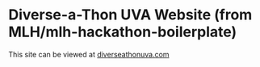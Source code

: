 # Diverse-a-Thon UVA Website (from MLH/mlh-hackathon-boilerplate)

This site can be viewed at [diverseathonuva.com](diverseathonuva.com) 



